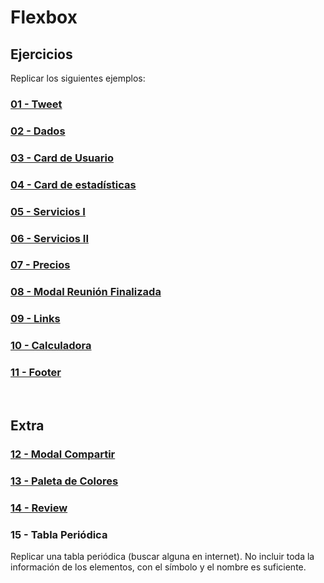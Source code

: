 # Flexbox

## Ejercicios

Replicar los siguientes ejemplos:

### [01 - Tweet](https://zf9f8.csb.app/)

### [02 - Dados](https://min56.csb.app/)

### [03 - Card de Usuario](https://gl15y.csb.app/)

### [04 - Card de estadísticas](https://uidesigndaily.com/posts/sketch-stats-card-statistics-cards-day-1119)

### [05 - Servicios I](https://1exqr.csb.app/)

### [06 - Servicios II](https://m403i.csb.app/)

### [07 - Precios](https://d88zw.csb.app/)

### [08 - Modal Reunión Finalizada](https://uidesigndaily.com/posts/sketch-meeting-ended-modal-pop-up-components-dark-ui-theme-day-1107)

### [09 - Links](https://uidesigndaily.com/posts/sketch-links-navigation-card-cards-day-1128)

### [10 - Calculadora](https://codepen.io/JakeCobley/full/XENQYL)

### [11 - Footer](https://uidesigndaily.com/posts/sketch-footer-website-day-1014)
<br>

## Extra

### [12 - Modal Compartir](https://uidesigndaily.com/posts/sketch-share-modal-pop-up-day-1118)

### [13 - Paleta de Colores](https://uidesigndaily.com/posts/sketch-color-palette-generator-picker--day-1114)

### [14 - Review](https://uidesigndaily.com/posts/figma-ratings-card-review-rating-day-1113)

### 15 - Tabla Periódica

Replicar una tabla periódica (buscar alguna en internet). No incluir toda la información de los elementos, con el símbolo y el nombre es suficiente.
